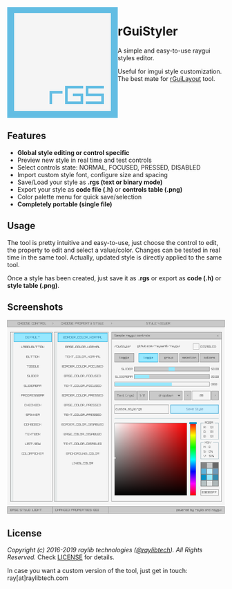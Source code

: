 <img align="left" src="logo/rguistyler_256x256.png" width=256>

# rGuiStyler
A simple and easy-to-use raygui styles editor. 

Useful for imgui style customization. The best mate for [rGuiLayout](https://github.com/raysan5/rguilayout) tool.

<br>
<br>
<br>
<br>

## Features

 - **Global style editing or control specific**
 - Preview new style in real time and test controls
 - Select controls state: NORMAL, FOCUSED, PRESSED, DISABLED
 - Import custom style font, configure size and spacing 
 - Save/Load your style as **.rgs (text or binary mode)**
 - Export your style as **code file (.h)** or **controls table (.png)**
 - Color palette menu for quick save/selection
 - **Completely portable (single file)**
 
## Usage

The tool is pretty intuitive and easy-to-use, just choose the control to edit, the property to edit and select a value/color. Changes can be tested in real time in the same tool. Actually, updated style is directly applied to the same tool.

Once a style has been created, just save it as **.rgs** or export as **code (.h)** or **style table (.png)**.

## Screenshots

![rGuiStyler](screenshots/rguistyler_v210_light_shot01.png)

## License

*Copyright (c) 2016-2019 raylib technologies ([@raylibtech](https://twitter.com/raylibtech)). All Rights Reserved.* Check [LICENSE](LICENSE) for details.

In case you want a custom version of the tool, just get in touch: ray[at]raylibtech.com

